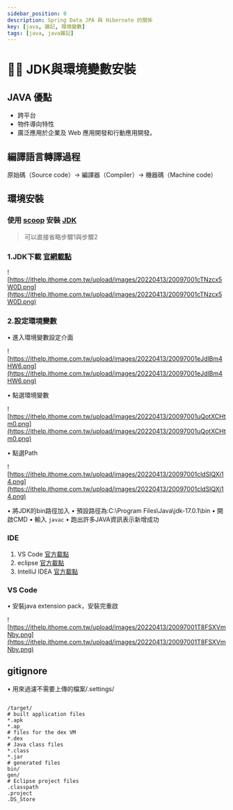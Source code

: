 ```yaml
---
sidebar_position: 0
description: Spring Data JPA 與 Hibernate 的關係
key: [java, 雜記, 環境變數]
tags: [java, java雜記]
---
```


# 👩‍💻 JDK與環境變數安裝

## JAVA 優點

- 跨平台
- 物件導向特性
- 廣泛應用於企業及 Web 應用開發和行動應用開發。

## 編譯語言轉譯過程

原始碼（Source code）-> 編譯器（Compiler）-> 機器碼（Machine code）

## 環境安裝

### 使用 [scoop](https://blog.lychicken.com/docs/daylilyTool/toolScoop/setScoop) 安裝 [JDK](https://blog.lychicken.com/docs/daylilyTool/toolScoop/setJdk)

> 可以直接省略步驟1與步驟2

### 1.JDK下載 [官網載點](https://www.oracle.com/java/technologies/downloads/#jdk17-windows)

![https://ithelp.ithome.com.tw/upload/images/20220413/20097001cTNzcx5W0D.png](https://ithelp.ithome.com.tw/upload/images/20220413/20097001cTNzcx5W0D.png)

### 2.設定環境變數

• 進入環境變數設定介面

![https://ithelp.ithome.com.tw/upload/images/20220413/20097001eJdlBm4HW6.png](https://ithelp.ithome.com.tw/upload/images/20220413/20097001eJdlBm4HW6.png)

• 點選環境變數

![https://ithelp.ithome.com.tw/upload/images/20220413/20097001uQotXCHtm0.png](https://ithelp.ithome.com.tw/upload/images/20220413/20097001uQotXCHtm0.png)

• 點選Path

![https://ithelp.ithome.com.tw/upload/images/20220413/20097001cldSlQXj14.png](https://ithelp.ithome.com.tw/upload/images/20220413/20097001cldSlQXj14.png)

• 將JDK的bin路徑加入
• 預設路徑為:C:\Program Files\Java\jdk-17.0.1\bin
• 開啟CMD
• 輸入 `javac`
• 跑出許多JAVA資訊表示新增成功

### **IDE**

1. VS Code [官方載點](https://code.visualstudio.com/)
2. eclipse [官方載點](https://www.eclipse.org/downloads/packages/)
3. IntelliJ IDEA [官方載點](https://www.jetbrains.com/idea/)

### **VS Code**

• 安裝java extension pack，安裝完重啟

![https://ithelp.ithome.com.tw/upload/images/20220413/20097001T8FSXVmNby.png](https://ithelp.ithome.com.tw/upload/images/20220413/20097001T8FSXVmNby.png)

## **gitignore**

• 用來過濾不需要上傳的檔案/.settings/

```shell

/target/
# built application files
*.apk
*.ap_
# files for the dex VM 
*.dex
# Java class files
*.class
*.jar
# generated files
bin/
gen/
# Eclipse project files
.classpath
.project
.DS_Store
```
